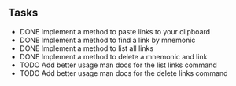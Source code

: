 ## Tasks
- DONE Implement a method to paste links to your clipboard
- DONE Implement a method to find a link by mnemonic
- DONE Implement a method to list all links
- DONE Implement a method to delete a mnemonic and link
- TODO Add better usage man docs for the list links command
- TODO Add better usage man docs for the delete links command
